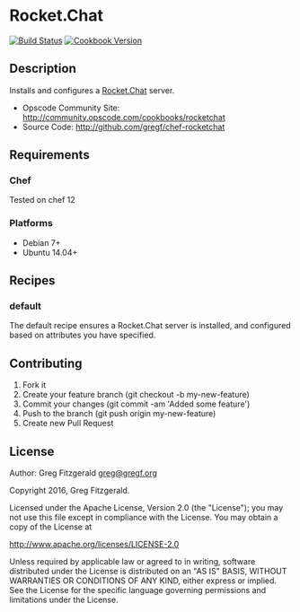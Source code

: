 # Rocket.Chat
[![Build Status](https://travis-ci.org/gregf/chef-rocketchat.svg?branch=master)](https://travis-ci.org/gregf/chef-rocketchat)
[![Cookbook Version](https://img.shields.io/cookbook/v/rocketchat.svg)](https://supermarket.chef.io/cookbooks/rocketchat)

## Description

Installs and configures a [Rocket.Chat](https://rocket.chat/) server.

* Opscode Community Site: http://community.opscode.com/cookbooks/rocketchat
* Source Code: http://github.com/gregf/chef-rocketchat

## Requirements

### Chef

Tested on chef 12

### Platforms

* Debian 7+
* Ubuntu 14.04+

## Recipes

### default

The default recipe ensures a Rocket.Chat server is installed, and configured based
on attributes you have specified.

## Contributing

1. Fork it
2. Create your feature branch (git checkout -b my-new-feature)
3. Commit your changes (git commit -am 'Added some feature')
4. Push to the branch (git push origin my-new-feature)
5. Create new Pull Request

## License

Author: Greg Fitzgerald <greg@gregf.org>

Copyright 2016, Greg Fitzgerald.

Licensed under the Apache License, Version 2.0 (the "License");
you may not use this file except in compliance with the License.
You may obtain a copy of the License at

http://www.apache.org/licenses/LICENSE-2.0

Unless required by applicable law or agreed to in writing, software
distributed under the License is distributed on an "AS IS" BASIS,
WITHOUT WARRANTIES OR CONDITIONS OF ANY KIND, either express or implied.
See the License for the specific language governing permissions and
limitations under the License.
